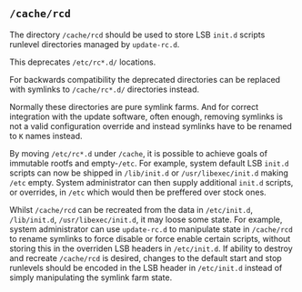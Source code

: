 ## `/cache/rcd`

The directory `/cache/rcd` should be used to store LSB `init.d`
scripts runlevel directories managed by `update-rc.d`.

This deprecates `/etc/rc*.d/` locations.

For backwards compatibility the deprecated directories can be replaced
with symlinks to `/cache/rc*.d/` directories instead.

Normally these directories are pure symlink farms. And for correct
integration with the update software, often enough, removing symlinks
is not a valid configuration override and instead symlinks have to be
renamed to `K` names instead.

By moving `/etc/rc*.d` under `/cache`, it is possible to achieve goals
of immutable rootfs and empty-`/etc`. For example, system default LSB
`init.d` scripts can now be shipped in `/lib/init.d` or
`/usr/libexec/init.d` making `/etc` empty. System administrator can
then supply additional `init.d` scripts, or overrides, in `/etc` which
would then be preffered over stock ones.

Whilst `/cache/rcd` can be recreated from the data in `/etc/init.d`,
`/lib/init.d`, `/usr/libexec/init.d`, it may loose some state. For
example, system administrator can use `update-rc.d` to manipulate
state in `/cache/rcd` to rename symlinks to force disable or force
enable certain scripts, without storing this in the overriden LSB
headers in `/etc/init.d`. If ability to destroy and recreate
`/cache/rcd` is desired, changes to the default start and stop
runlevels should be encoded in the LSB header in `/etc/init.d` instead
of simply manipulating the symlink farm state.
